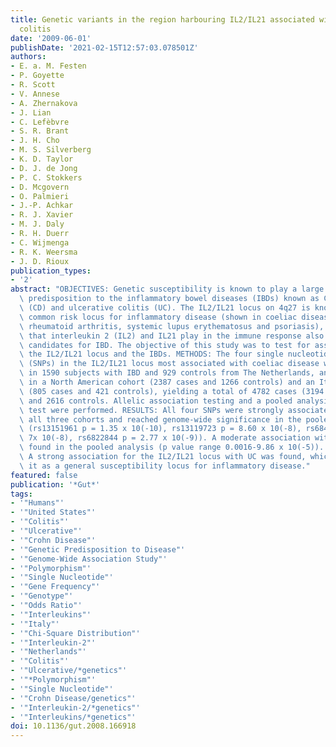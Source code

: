```yaml
---
title: Genetic variants in the region harbouring IL2/IL21 associated with ulcerative
  colitis
date: '2009-06-01'
publishDate: '2021-02-15T12:57:03.078501Z'
authors:
- E. a. M. Festen
- P. Goyette
- R. Scott
- V. Annese
- A. Zhernakova
- J. Lian
- C. Lefèbvre
- S. R. Brant
- J. H. Cho
- M. S. Silverberg
- K. D. Taylor
- D. J. de Jong
- P. C. Stokkers
- D. Mcgovern
- O. Palmieri
- J.-P. Achkar
- R. J. Xavier
- M. J. Daly
- R. H. Duerr
- C. Wijmenga
- R. K. Weersma
- J. D. Rioux
publication_types:
- '2'
abstract: "OBJECTIVES: Genetic susceptibility is known to play a large part in the\
  \ predisposition to the inflammatory bowel diseases (IBDs) known as Crohn's disease\
  \ (CD) and ulcerative colitis (UC). The IL2/IL21 locus on 4q27 is known to be a\
  \ common risk locus for inflammatory disease (shown in coeliac disease, type 1 diabetes,\
  \ rheumatoid arthritis, systemic lupus erythematosus and psoriasis), while the roles\
  \ that interleukin 2 (IL2) and IL21 play in the immune response also make them attractive\
  \ candidates for IBD. The objective of this study was to test for association between\
  \ the IL2/IL21 locus and the IBDs. METHODS: The four single nucleotide polymorphisms\
  \ (SNPs) in the IL2/IL21 locus most associated with coeliac disease were genotyped\
  \ in 1590 subjects with IBD and 929 controls from The Netherlands, and then replicated\
  \ in a North American cohort (2387 cases and 1266 controls) and an Italian cohort\
  \ (805 cases and 421 controls), yielding a total of 4782 cases (3194 UC, 1588 CD)\
  \ and 2616 controls. Allelic association testing and a pooled analysis using a Cochran-Mantel-Haenszel\
  \ test were performed. RESULTS: All four SNPs were strongly associated with UC in\
  \ all three cohorts and reached genome-wide significance in the pooled analysis\
  \ (rs13151961 p = 1.35 x 10(-10), rs13119723 p = 8.60 x 10(-8), rs6840978 p = 3.0\
  \ 7x 10(-8), rs6822844 p = 2.77 x 10(-9)). A moderate association with CD was also\
  \ found in the pooled analysis (p value range 0.0016-9.86 x 10(-5)). CONCLUSIONS:\
  \ A strong association for the IL2/IL21 locus with UC was found, which also confirms\
  \ it as a general susceptibility locus for inflammatory disease."
featured: false
publication: '*Gut*'
tags:
- '"Humans"'
- '"United States"'
- '"Colitis"'
- '"Ulcerative"'
- '"Crohn Disease"'
- '"Genetic Predisposition to Disease"'
- '"Genome-Wide Association Study"'
- '"Polymorphism"'
- '"Single Nucleotide"'
- '"Gene Frequency"'
- '"Genotype"'
- '"Odds Ratio"'
- '"Interleukins"'
- '"Italy"'
- '"Chi-Square Distribution"'
- '"Interleukin-2"'
- '"Netherlands"'
- '"Colitis"'
- '"Ulcerative/*genetics"'
- '"*Polymorphism"'
- '"Single Nucleotide"'
- '"Crohn Disease/genetics"'
- '"Interleukin-2/*genetics"'
- '"Interleukins/*genetics"'
doi: 10.1136/gut.2008.166918
---
```


